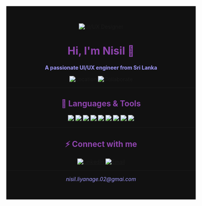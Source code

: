 <div style="background:#111; padding:32px 0;">
  <p align="center">
    <img src="https://img.shields.io/badge/Designer-UI/UX-purple?style=for-the-badge&logo=figma&logoColor=white&color=8e44ad" alt="UI/UX Designer" />
  </p>

  <h1 align="center" style="color:#8e44ad;">Hi, I'm Nisil 👋</h1>
  <p align="center" style="color:#a29bfe;">
    <b>A passionate UI/UX engineer from Sri Lanka</b>
  </p>

  <p align="center">
    <img src="https://img.shields.io/badge/-Sri%20Lanka-8e44ad?style=flat-square&logo=googlemaps&logoColor=white" alt="Location" />
    <img src="https://img.shields.io/badge/-Open%20to%20collaborate-9b59b6?style=flat-square" alt="Collaborate" />
  </p>

  <hr style="border-color:#8e44ad;">

  <h2 align="center" style="color:#8e44ad;">🚀 Languages & Tools</h2>
  <p align="center">
    <img src="https://img.shields.io/badge/C-8e44ad?style=for-the-badge&logo=c&logoColor=white" />
    <img src="https://img.shields.io/badge/Java-9b59b6?style=for-the-badge&logo=java&logoColor=white" />
    <img src="https://img.shields.io/badge/JavaScript-d2b4ff?style=for-the-badge&logo=javascript&logoColor=white" />
    <img src="https://img.shields.io/badge/PHP-8e44ad?style=for-the-badge&logo=php&logoColor=white" />
    <img src="https://img.shields.io/badge/Python-9b59b6?style=for-the-badge&logo=python&logoColor=white" />
    <img src="https://img.shields.io/badge/React-d2b4ff?style=for-the-badge&logo=react&logoColor=white" />
    <img src="https://img.shields.io/badge/CSS3-8e44ad?style=for-the-badge&logo=css3&logoColor=white" />
    <img src="https://img.shields.io/badge/HTML5-9b59b6?style=for-the-badge&logo=html5&logoColor=white" />
    <img src="https://img.shields.io/badge/MSSQL-d2b4ff?style=for-the-badge&logo=microsoftsqlserver&logoColor=white" />
  </p>

  <hr style="border-color:#8e44ad;">

  <h2 align="center" style="color:#8e44ad;">⚡️ Connect with me</h2>
  <p align="center">
    <a href="https://www.linkedin.com/in/nisil-liyanage" target="_blank">
      <img src="https://img.shields.io/badge/LinkedIn-purple?style=for-the-badge&logo=linkedin&logoColor=white&color=8e44ad" alt="LinkedIn" />
    </a>
    <a href="mailto:nisil@example.com" target="_blank">
      <img src="https://img.shields.io/badge/Email-9b59b6?style=for-the-badge&logo=gmail&logoColor=white" alt="Email" />
    </a>
  </p>

  <hr style="border-color:#8e44ad;">

  <p align="center" style="color:#a29bfe;">
    <i>nisil.liyanage.02@gmai.com</i>
  </p>
</div>
